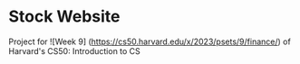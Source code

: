 # Stock Website

Project for ![Week 9] (https://cs50.harvard.edu/x/2023/psets/9/finance/) of Harvard's CS50: Introduction to CS

